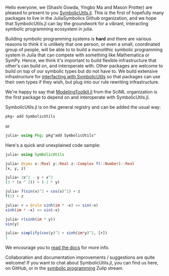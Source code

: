 
Hello everyone, we (Shashi Gowda, Yingbo Ma and Mason Protter) are pleased to present to you [SymbolicUtils.jl](https://github.com/JuliaSymbolics/SymbolicUtils.jl). This is the first of hopefully many packages to live in the JuliaSymbolics Github organization, and we hope that SymbolicUtils.jl can lay the groundwork for a vibrant, interacting symbolic programming ecosystem in julia.

Building symbolic programming systems is **hard** and there are various reasons to think it is unlikely that one person, or even a small, coordinated group of people, will be able to to build a monolithic symbolic programming system in Julia that can compete with something like Mathematica or SymPy. Hence, we think it's important to build flexible infrastructure that other's can build on, and interoperate with. Other packages are welcome to build on top of our symbolic types but do not have to. We build extensive infrastructure for [interfacting with SymbolicUtils](https://juliasymbolics.github.io/SymbolicUtils.jl/interface/) so that packages can use their own types if they wish, but plug into our rule rewriting infrastructure.
 
We're happy to say that [ModelingToolkit.jl](https://github.com/SciML/ModelingToolkit.jl/pull/326) from the SciML organization is the first package to depend on and interoperate with SymbolicUtils.jl.

SymbolicUtils.jl is on the general registry and can be added the usual way:
```julia
pkg> add SymbolicUtils
```
or
```julia
julia> using Pkg; pkg"add SymbolicUtils"
```

Here's a quick and unexplained code sample:
```julia
julia> using SymbolicUtils

julia> @syms x::Real y::Real z::Complex f(::Number)::Real
(x, y, z)

julia> 2x^2 - y + x^2
(3 * (x ^ 2)) + (-1 * y)

julia> f(sin(x)^2 + cos(x)^2) + z
f(1) + z

julia> r = @rule sinh(im * ~x) => sin(~x)
sinh(im * ~x) => sin(~x)

julia> r(sinh(im * y))
sin(y)

julia> simplify(cos(y)^2 + sinh(im*y)^2, [r])
1
```
We encourage you to [read the docs](https://juliasymbolics.github.io/SymbolicUtils.jl/) for more info.

Collaboration and documentation improvements / suggestions are quite welcome! If you want to chat about SymbolicUtils.jl, you can find us here, on GitHub, or in the [symbolic programming](https://julialang.zulipchat.com/#narrow/stream/236639-symbolic-programming) Zulip stream.
